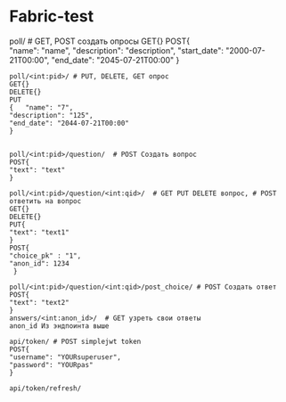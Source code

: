# Fabric-test
   poll/ # GET, POST создать опросы
    GET{}
    POST{  
    "name": "name",
    "description": "description",
    "start_date": "2000-07-21T00:00",
    "end_date": "2045-07-21T00:00"
     }   

    poll/<int:pid>/ # PUT, DELETE, GET опрос
    GET{}
    DELETE{}
    PUT
    {   "name": "7",
    "description": "125",
    "end_date": "2044-07-21T00:00"
    } 
    

    poll/<int:pid>/question/  # POST Создать вопрос
    POST{   
    "text": "text"
    }   

    poll/<int:pid>/question/<int:qid>/  # GET PUT DELETE вопрос, # POST ответить на вопрос
    GET{}
    DELETE{}
    PUT{   
    "text": "text1"
    }   
    POST{   
    "choice_pk" : "1",
    "anon_id": 1234
     }   
                                                                                
    poll/<int:pid>/question/<int:qid>/post_choice/ # POST Создать ответ
    POST{   
    "text": "text2" 
    }
    answers/<int:anon_id>/  # GET узреть свои ответы
    anon_id Из эндпоинта выше

    api/token/ # POST simplejwt token
    POST{   
    "username": "YOURsuperuser",
    "password": "YOURpas"
    }   

    api/token/refresh/
    
